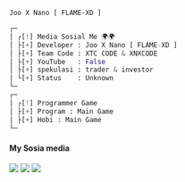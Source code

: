 
`Joo X Nano [ FLAME-XD ]`

```python
┌─
│ ┌[!] Media Sosial Me 🌍🌍
│ ├[+] Developer : Joo X Nano [ FLAME-XD ]
│ ├[+] Team Code : XTC CODE & XNXCODE
│ ├[+] YouTube   : False
│ ├[+] spekulasi : trader & investor
│ └[+] Status    : Unknown
└─
┌─
│ ┌[!] Programmer Game
│ ├[+] Program : Main Game
│ ├[+] Hobi : Main Game
└─
```

####    My Sosia media
[![](https://img.shields.io/badge/Facebook-blue?logo=Facebook&logoColor=blue&labelColor=white)](https://www.facebook.com/joan.saputra.146)
[![](https://img.shields.io/badge/Github-black?logo=Github&logoColor=black&labelColor=white)](https://github.com/FLAME-XD)
[![](https://img.shields.io/badge/Whatsapp-CHAT-red?logo=Whatsapp&logoColor=Brightgreen&labelColor=white)](https://wa.me/62895339210207?text=Asalamualaikum+Bang+Jo) <br><br>
#
